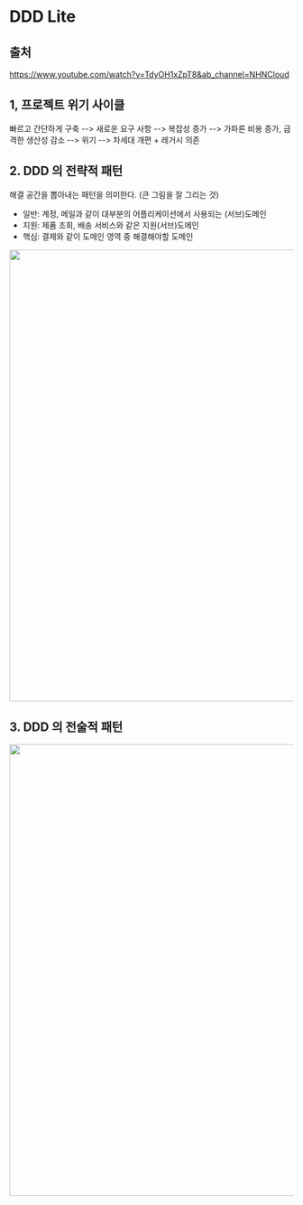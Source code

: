 # DDD Lite
## 출처
https://www.youtube.com/watch?v=TdyOH1xZpT8&ab_channel=NHNCloud

## 1, 프로젝트 위기 사이클
빠르고 간단하게 구축 --> 새로운 요구 사항 --> 복잡성 증가 --> 가파른 비용 증가, 급격한 생산성 감소 --> 위기 --> 차세대 개편 + 레거시 의존

## 2. DDD 의 전략적 패턴
해결 공간을 뽑아내는 패턴을 의미한다. (큰 그림을 잘 그리는 것)

- 일반: 계정, 메일과 같이 대부분의 어플리케이션에서 사용되는 (서브)도메인
- 지원: 제품 조회, 배송 서비스와 같은 지원(서브)도메인
- 핵심: 결제와 같이 도메인 영역 중 해결해야할 도메인

<img width="800" src="https://user-images.githubusercontent.com/60383031/151820191-efc11dc6-bcfb-441b-9985-d66ac32aac8b.png">



## 3. DDD 의 전술적 패턴
<img width="800" src="https://user-images.githubusercontent.com/60383031/151820317-d2fa985b-a226-4047-a8b5-61348236f4fa.png">
